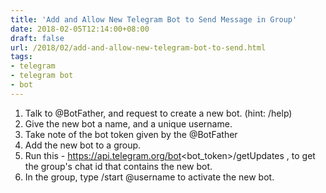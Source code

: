 ```yaml
---
title: 'Add and Allow New Telegram Bot to Send Message in Group'
date: 2018-02-05T12:14:00+08:00
draft: false
url: /2018/02/add-and-allow-new-telegram-bot-to-send.html
tags:
- telegram
- telegram bot
- bot
---
```


1.  Talk to @BotFather, and request to create a new bot. (hint: /help)
2.  Give the new bot a name, and a unique username.
3.  Take note of the bot token given by the @BotFather
4.  Add the new bot to a group.
5.  Run this - https://api.telegram.org/bot<bot\_token>/getUpdates , to get the group's chat id that contains the new bot.
6.  In the group, type /start @username to activate the new bot.